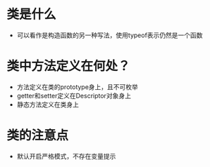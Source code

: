 # 类是什么
- 可以看作是构造函数的另一种写法，使用typeof表示仍然是一个函数
# 类中方法定义在何处？
- 方法定义在类的prototype身上，且不可枚举
- getter和setter定义在Descriptor对象身上
- 静态方法定义在类身上
# 类的注意点
- 默认开启严格模式，不存在变量提示